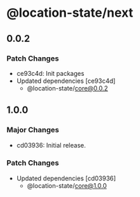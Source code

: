 # @location-state/next

## 0.0.2

### Patch Changes

- ce93c4d: Init packages
- Updated dependencies [ce93c4d]
  - @location-state/core@0.0.2

## 1.0.0

### Major Changes

- cd03936: Initial release.

### Patch Changes

- Updated dependencies [cd03936]
  - @location-state/core@1.0.0
